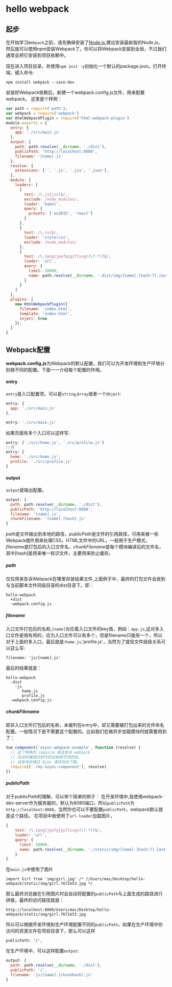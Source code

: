 # hello webpack

## 起步
在开始学习`Webpack`之前，请先确保安装了[Node.js](https://nodejs.org/en/download/),建议安装最新版的Node.js。然后就可以使用npm安装Webpack了。你可以将Webpack安装到全局，不过我们通常会把它安装到项目依赖中。

现在进入项目目录，并使用`npm init -y`初始化一个默认的package.json。打开终端，键入命令:
```shell
npm install webpack --save-dev
```
安装好Webpack依赖后，新建一个webpack.config.js文件，用来配置webpack。
这里是个样例：
```js
var path = require('path');
var webpack = require('webpack')
var HtmlWebpackPlugin = require('html-webpack-plugin')
module.exports = {
  entry: {
    app: './src/main.js'
  },
  output: {
    path: path.resolve(__dirname, './dist'),
    publicPath: 'http://localhost:8080',
    filename: '[name].js'
  },
  resolve: {
    extensions: ['', '.js', '.jsx', '.json'],
  },
  module: {
    loaders: [
      {
        test: /\.js|jsx?$/,
        exclude: /node_modules/,
        loader: 'babel',
        query: {
          presets: ['es2015', 'react']
        }
      },
      {
        test: /\.css$/,
        loader: 'style!css',
        exclude: /node_modules/
      },
      {
        test: /\.(png|jpe?g|gif|svg)(\?.*)?$/,
        loader: 'url',
        query: {
          limit: 10000,
          name: path.resolve(__dirname, '.dist/img/[name].[hash:7].[ext]')
        }
      }
    ]
  },
  plugins: [
    new HtmlWebpackPlugin({
      filename: 'index.html',
      template: 'index.html',
      inject: true
    }),
  ]
}
```
## Webpack配置
**webpack.config.js**为Webpack的默认配置，我们可以为开发环境和生产环境分别做不同的配置。下面一一介绍每个配置的作用。
#### entry
`entry`是入口配置项，可以是`string`,`Array`或者一个`Object`:
```js
entry: {
  app: './src/main.js'
},
```
```js
entry: './src/main.js'
```
如果页面有多个入口可以这样写:
```js
entry: ['./src/home.js', '.src/profile.js']
//或
entry: {
  home: './src/home.js',
  profile: './src/profile.js'
}
```
#### output
`output`是输出配置。
```js
output: {
  path: path.resolve(__dirname, './dist'),
  publicPath: 'http://localhost:8080',
  filename: '[name].js',
  chunkFilename: '[name].[hash].js'
}
```
*path*是文件输出到本地的路径，*publicPath*是文件的引用路径，可用来被一些Webpack插件用来处理CSS，HTML文件中的URL，一般用于生产模式，*filename*是打包后的入口文件名，*chunkFilename*是每个模块编译后的文件名，其中[hash]是用来唯一标识文件，主要用来防止缓存。
##### path
仅仅用来告诉Webpack在哪里存放结果文件,上面例子中，最终的打包文件会放到与当前脚本文件同级目录的dist目录下。即：
```
hello-webpack
  +dist
  -webpack.config.js
```
##### filename
入口文件打包后的名称,`[name]`对应着入口文件的key值，例如：`app.js`,这对多入口文件是很有用的，应为入口文件可以有多个，但是filename只能有一个，所以对于上面的多入口，最后就是:`home.js`,'profile.js'，当然为了提现文件层级关系可以这么写:
```
filename: 'js/[name].js'
```
最后的结果就是：
```
hello-webpack
  -dist
    -js
       home.js
       profile.js
  -webpack.config.js
```
#####  chunkFilename
即非入口文件打包后的名称，未被列在entry中，却又需要被打包出来的文件命名配置。一般情况下是不需要这个配置的。比如我们在做异步加载模块时就需要用到了：
```js
Vue.component('async-webpack-example', function (resolve) {
  // 这个特殊的 require 语法告诉 webpack
  // 自动将编译后的代码分割成不同的块，
  // 这些块将通过 Ajax 请求自动下载。
  require(['./my-async-component'], resolve)
})
```
##### publicPath
对于*publicPath*的理解，可以举个简单的例子：
在开发环境中,我使用webpack-dev-server作为服务器的，默认为8080端口，所以`publicPath`为`http://localhost:8080`，当然你也可以不要配置`publicPath`，webpack默认就是这个路径。
在项目中我使用了`url-loader`加载图片，
```js
{
    test: /\.(png|jpe?g|gif|svg)(\?.*)?$/,
    loader: 'url',
    query: {
      limit: 10000,
      name: path.resolve(__dirname, './static/img/[name].[hash:7].[ext]')
    }
}
```
在`main.js`中使用了图片
```
import Girl from 'img/girl.jpg' /* //Users/mac/Desktop/hello-webpack/static/img/girl.7672e53.jpg */
```
那么最终浏览器在引用图片时会自动将配置的`publicPath`与上面生成的路径进行拼接，最终的访问路径就是：
```
http://localhost:8080/Users/mac/Desktop/hello-webpack/static/img/girl.7672e53.jpg
```
所以可以根据开发环境和生产环境配置不同的`publicPath`，如果在生产环境中你访问的资源文件在项目目录下，那么可以这样
```
publicPath: '/',
```
在生产环境中，可以这样配置`output`:
```js
output: {
  path: path.resolve(__dirname, './dist'),
  publicPath: '/',
  filename: 'js/[name].[chunkhash].js'
}
```
